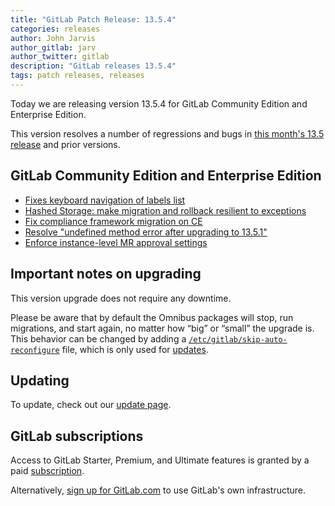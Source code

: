 ```yaml
---
title: "GitLab Patch Release: 13.5.4"
categories: releases
author: John Jarvis
author_gitlab: jarv
author_twitter: gitlab
description: "GitLab releases 13.5.4"
tags: patch releases, releases
---
```


<!-- For detailed instructions on how to complete this, please see https://gitlab.com/gitlab-org/release/docs/blob/master/general/patch/blog-post.md -->

Today we are releasing version 13.5.4 for GitLab Community Edition and Enterprise Edition.

This version resolves a number of regressions and bugs in
[this month's 13.5 release](/releases/2020/10/22/gitlab-13-5-released/) and
prior versions.

## GitLab Community Edition and Enterprise Edition

* [Fixes keyboard navigation of labels list](https://gitlab.com/gitlab-org/gitlab/-/merge_requests/43874)
* [Hashed Storage: make migration and rollback resilient to exceptions](https://gitlab.com/gitlab-org/gitlab/-/merge_requests/46178)
* [Fix compliance framework migration on CE](https://gitlab.com/gitlab-org/gitlab/-/merge_requests/46761)
* [Resolve "undefined method error after upgrading to 13.5.1"](https://gitlab.com/gitlab-org/gitlab/-/merge_requests/46875)
* [Enforce instance-level MR approval settings](https://gitlab.com/gitlab-org/gitlab/-/merge_requests/46637)

## Important notes on upgrading

This version upgrade does not require any downtime.

Please be aware that by default the Omnibus packages will stop, run migrations,
and start again, no matter how “big” or “small” the upgrade is. This behavior
can be changed by adding a [`/etc/gitlab/skip-auto-reconfigure`](http://docs.gitlab.com/omnibus/update/README.html) file,
which is only used for [updates](https://docs.gitlab.com/omnibus/update/README.html).

## Updating

To update, check out our [update page](/update/).

## GitLab subscriptions

Access to GitLab Starter, Premium, and Ultimate features is granted by a paid [subscription](/pricing/).

Alternatively, [sign up for GitLab.com](https://gitlab.com/users/sign_in)
to use GitLab's own infrastructure.
